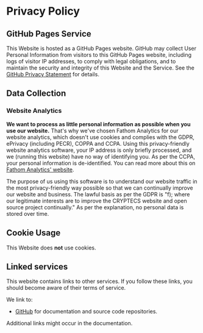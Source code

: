 # Privacy Policy

## GitHub Pages Service

This Website is hosted as a GitHub Pages website. GitHub may collect User
Personal Information from visitors to this GitHub Pages website, including logs
of visitor IP addresses, to comply with legal obligations, and to maintain the
security and integrity of this Website and the Service. See the
[GitHub Privacy Statement][github-ps] for details.

## Data Collection

### Website Analytics

**We want to process as little personal information as possible when you use our
website.** That's why we've chosen Fathom Analytics for our website analytics,
which doesn't use cookies and complies with the GDPR, ePrivacy (including PECR),
COPPA and CCPA. Using this privacy-friendly website analytics software, your IP
address is only briefly processed, and we (running this website) have no way of
identifying you. As per the CCPA, your personal information is de-identified.
You can read more about this on [Fathom Analytics' website][fathom].

The purpose of us using this software is to understand our website traffic in
the most privacy-friendly way possible so that we can continually improve our
website and business. The lawful basis as per the GDPR is "f); where our
legitimate interests are to improve the CRYPTECS website and open source
project continually." As per the explanation, no personal data is stored over
time.

## Cookie Usage

This Website does **not** use cookies.

## Linked services

This website contains links to other services. If you follow these links, you
should become aware of their terms of service.

We link to:

- [GitHub][github-tos]
  for documentation and source code repositories.

Additional links might occur in the documentation.

[github-ps]: https://help.github.com/en/github/site-policy/github-privacy-statement

[github-tos]: https://help.github.com/en/github/site-policy/github-terms-of-service

[fathom]: https://usefathom.com/compliance

